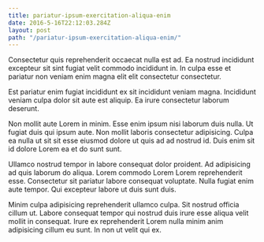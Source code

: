 ```yaml
---
title: pariatur-ipsum-exercitation-aliqua-enim
date: 2016-5-16T22:12:03.284Z
layout: post
path: "/pariatur-ipsum-exercitation-aliqua-enim/"
---
```


Consectetur quis reprehenderit occaecat nulla est ad. Ea nostrud incididunt excepteur sit sint fugiat velit commodo incididunt in. In culpa esse et pariatur non veniam enim magna elit elit consectetur consectetur.

Est pariatur enim fugiat incididunt ex sit incididunt veniam magna. Incididunt veniam culpa dolor sit aute est aliquip. Ea irure consectetur laborum deserunt.

Non mollit aute Lorem in minim. Esse enim ipsum nisi laborum duis nulla. Ut fugiat duis qui ipsum aute. Non mollit laboris consectetur adipisicing. Culpa ea nulla ut sit sit esse eiusmod dolore ut quis ad ad nostrud id. Duis enim sit id dolore Lorem ea et do sunt sunt.

Ullamco nostrud tempor in labore consequat dolor proident. Ad adipisicing ad quis laborum do aliqua. Lorem commodo Lorem Lorem reprehenderit esse. Consectetur sit pariatur labore consequat voluptate. Nulla fugiat enim aute tempor. Qui excepteur labore ut duis sunt duis.

Minim culpa adipisicing reprehenderit ullamco culpa. Sit nostrud officia cillum ut. Labore consequat tempor qui nostrud duis irure esse aliqua velit mollit in consequat. Irure ex reprehenderit Lorem nulla minim anim adipisicing cillum eu sunt. In non ut velit qui ex.